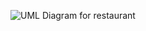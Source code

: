 ![UML Diagram for restaurant](https://user-images.githubusercontent.com/80948707/198125334-874a7de9-bb9a-44ce-a0ec-819fcd5724c5.jpg)

